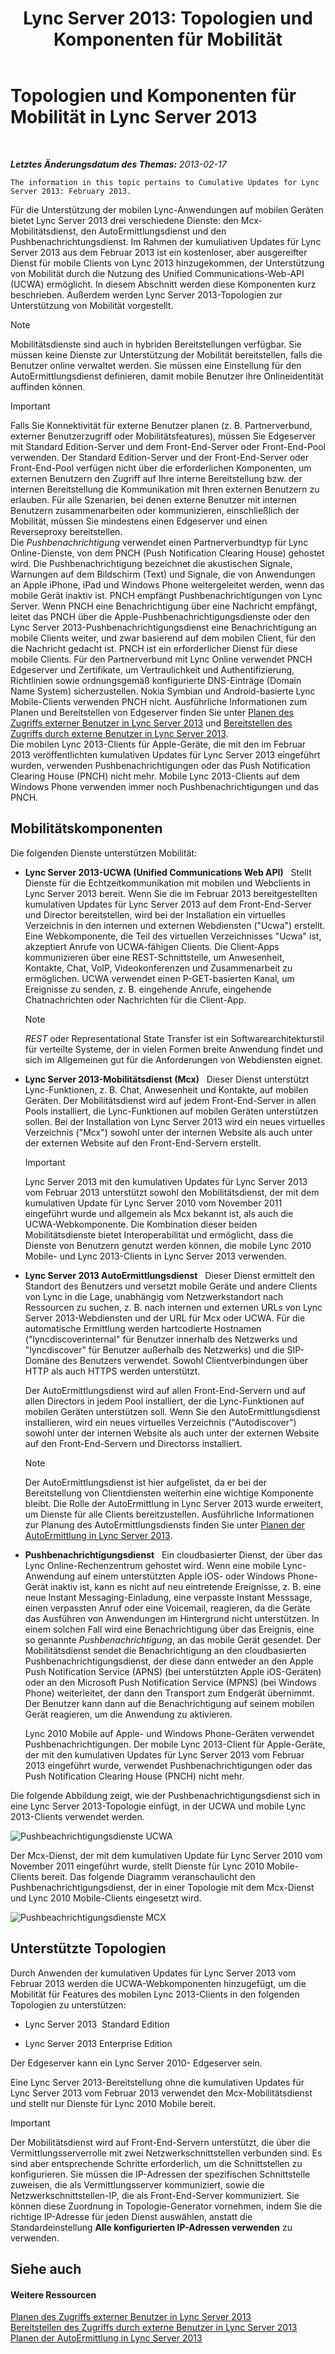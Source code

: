 ﻿---
title: 'Lync Server 2013: Topologien und Komponenten für Mobilität'
TOCTitle: Topologien und Komponenten für Mobilität
ms:assetid: be3cae7a-095d-4785-91ba-6fac99eba92a
ms:mtpsurl: https://technet.microsoft.com/de-de/library/Hh690037(v=OCS.15)
ms:contentKeyID: 49295257
ms.date: 05/19/2016
mtps_version: v=OCS.15
ms.translationtype: HT
---

# Topologien und Komponenten für Mobilität in Lync Server 2013

 

_**Letztes Änderungsdatum des Themas:** 2013-02-17_

    The information in this topic pertains to Cumulative Updates for Lync Server 2013: February 2013.

Für die Unterstützung der mobilen Lync-Anwendungen auf mobilen Geräten bietet Lync Server 2013 drei verschiedene Dienste: den Mcx-Mobilitätsdienst, den AutoErmittlungsdienst und den Pushbenachrichtungsdienst. Im Rahmen der kumuliativen Updates für Lync Server 2013 aus dem Februar 2013 ist ein kostenloser, aber ausgereifter Dienst für mobile Clients von Lync 2013 hinzugekommen, der Unterstützung von Mobilität durch die Nutzung des Unified Communications-Web-API (UCWA) ermöglicht. In diesem Abschnitt werden diese Komponenten kurz beschrieben. Außerdem werden Lync Server 2013-Topologien zur Unterstützung von Mobilität vorgestellt.


> [!NOTE]
> Mobilitätsdienste sind auch in hybriden Bereitstellungen verfügbar. Sie müssen keine Dienste zur Unterstützung der Mobilität bereitstellen, falls die Benutzer online verwaltet werden. Sie müssen eine Einstellung für den AutoErmittlungsdienst definieren, damit mobile Benutzer ihre Onlineidentität auffinden können.




> [!IMPORTANT]
> Falls Sie Konnektivität für externe Benutzer planen (z.&nbsp;B. Partnerverbund, externer Benutzerzugriff oder Mobilitätsfeatures), müssen Sie Edgeserver mit Standard Edition-Server und dem Front-End-Server oder Front-End-Pool verwenden. Der Standard Edition-Server und der Front-End-Server oder Front-End-Pool verfügen nicht über die erforderlichen Komponenten, um externen Benutzern den Zugriff auf Ihre interne Bereitstellung bzw. der internen Bereitstellung die Kommunikation mit Ihren externen Benutzern zu erlauben. Für alle Szenarien, bei denen externe Benutzer mit internen Benutzern zusammenarbeiten oder kommunizieren, einschließlich der Mobilität, müssen Sie mindestens einen Edgeserver und einen Reverseproxy bereitstellen.<BR>Die <EM>Pushbenachrichtigung</EM> verwendet einen Partnerverbundtyp für Lync Online-Dienste, von dem PNCH (Push Notification Clearing House) gehostet wird. Die Pushbenachrichtigung bezeichnet die akustischen Signale, Warnungen auf dem Bildschirm (Text) und Signale, die von Anwendungen an Apple iPhone, iPad und Windows Phone weitergeleitet werden, wenn das mobile Gerät inaktiv ist. PNCH empfängt Pushbenachrichtigungen von Lync Server. Wenn PNCH eine Benachrichtigung über eine Nachricht empfängt, leitet das PNCH über die Apple-Pushbenachrichtigungsdienste oder den Lync Server 2013-Pushbenachrichtigungsdienst eine Benachrichtigung an mobile Clients weiter, und zwar basierend auf dem mobilen Client, für den die Nachricht gedacht ist. PNCH ist ein erforderlicher Dienst für diese mobile Clients. Für den Partnerverbund mit Lync Online verwendet PNCH Edgeserver und Zertifikate, um Vertraulichkeit und Authentifizierung, Richtlinien sowie ordnungsgemäß konfigurierte DNS-Einträge (Domain Name System) sicherzustellen. Nokia Symbian und Android-basierte Lync Mobile-Clients verwenden PNCH nicht. Ausführliche Informationen zum Planen und Bereitstellen von Edgeserver finden Sie unter <A href="lync-server-2013-planning-for-external-user-access.md">Planen des Zugriffs externer Benutzer in Lync Server 2013</A> und <A href="lync-server-2013-deploying-external-user-access.md">Bereitstellen des Zugriffs durch externe Benutzer in Lync Server 2013</A>.<BR>Die mobilen Lync 2013-Clients für Apple-Geräte, die mit den im Februar 2013 veröffentlichten kumulativen Updates für Lync Server 2013 eingeführt wurden, verwenden Pushbenachrichtigungen oder das Push Notification Clearing House (PNCH) nicht mehr. Mobile Lync 2013-Clients auf dem Windows Phone verwenden immer noch Pushbenachrichtigungen und das PNCH.



## Mobilitätskomponenten

Die folgenden Dienste unterstützen Mobilität:

  - **Lync Server 2013-UCWA (Unified Communications Web API)**   Stellt Dienste für die Echtzeitkommunikation mit mobilen und Webclients in Lync Server 2013 bereit. Wenn Sie die im Februar 2013 bereitgestellten kumulativen Updates für Lync Server 2013 auf dem Front-End-Server und Director bereitstellen, wird bei der Installation ein virtuelles Verzeichnis in den internen und externen Webdiensten ("Ucwa") erstellt. Eine Webkomponente, die Teil des virtuellen Verzeichnisses "Ucwa" ist, akzeptiert Anrufe von UCWA-fähigen Clients. Die Client-Apps kommunizieren über eine REST-Schnittstelle, um Anwesenheit, Kontakte, Chat, VoIP, Videokonferenzen und Zusammenarbeit zu ermöglichen. UCWA verwendet einen P-GET-basierten Kanal, um Ereignisse zu senden, z. B. eingehende Anrufe, eingehende Chatnachrichten oder Nachrichten für die Client-App.
    

    > [!NOTE]
    > <EM>REST</EM> oder Representational State Transfer ist ein Softwarearchitekturstil für verteilte Systeme, der in vielen Formen breite Anwendung findet und sich im Allgemeinen gut für die Anforderungen von Webdiensten eignet.



  - **Lync Server 2013-Mobilitätsdienst (Mcx)**   Dieser Dienst unterstützt Lync-Funktionen, z. B. Chat, Anwesenheit und Kontakte, auf mobilen Geräten. Der Mobilitätsdienst wird auf jedem Front-End-Server in allen Pools installiert, die Lync-Funktionen auf mobilen Geräten unterstützen sollen. Bei der Installation von Lync Server 2013 wird ein neues virtuelles Verzeichnis ("Mcx") sowohl unter der internen Website als auch unter der externen Website auf den Front-End-Servern erstellt.
    

    > [!IMPORTANT]
    > Lync Server 2013 mit den kumulativen Updates für Lync Server 2013 vom Februar 2013 unterstützt sowohl den Mobilitätsdienst, der mit dem kumulativen Update für Lync Server 2010 vom November 2011 eingeführt wurde und allgemein als Mcx bekannt ist, als auch die UCWA-Webkomponente. Die Kombination dieser beiden Mobilitätsdienste bietet Interoperabilität und ermöglicht, dass die Dienste von Benutzern genutzt werden können, die mobile Lync 2010 Mobile- und Lync 2013-Clients in Lync Server 2013 verwenden.



  - **Lync Server 2013 AutoErmittlungsdienst**   Dieser Dienst ermittelt den Standort des Benutzers und versetzt mobile Geräte und andere Clients von Lync in die Lage, unabhängig vom Netzwerkstandort nach Ressourcen zu suchen, z. B. nach internen und externen URLs von Lync Server 2013-Webdiensten und der URL für Mcx oder UCWA. Für die automatische Ermittlung werden hartcodierte Hostnamen ("lyncdiscoverinternal" für Benutzer innerhalb des Netzwerks und "lyncdiscover" für Benutzer außerhalb des Netzwerks) und die SIP-Domäne des Benutzers verwendet. Sowohl Clientverbindungen über HTTP als auch HTTPS werden unterstützt.
    
    Der AutoErmittlungsdienst wird auf allen Front-End-Servern und auf allen Directors in jedem Pool installiert, der die Lync-Funktionen auf mobilen Geräten unterstützen soll. Wenn Sie den AutoErmittlungsdienst installieren, wird ein neues virtuelles Verzeichnis ("Autodiscover") sowohl unter der internen Website als auch unter der externen Website auf den Front-End-Servern und Directorss installiert.
    

    > [!NOTE]
    > Der AutoErmittlungsdienst ist hier aufgelistet, da er bei der Bereitstellung von Clientdiensten weiterhin eine wichtige Komponente bleibt. Die Rolle der AutoErmittlung in Lync Server 2013 wurde erweitert, um Dienste für alle Clients bereitzustellen. Ausführliche Informationen zur Planung des AutoErmittlungsdiensts finden Sie unter <A href="lync-server-2013-planning-for-autodiscover.md">Planen der AutoErmittlung in Lync Server 2013</A>.



  - **Pushbenachrichtigungsdienst**   Ein cloudbasierter Dienst, der über das Lync Online-Rechenzentrum gehostet wird. Wenn eine mobile Lync-Anwendung auf einem unterstützten Apple iOS- oder Windows Phone-Gerät inaktiv ist, kann es nicht auf neu eintretende Ereignisse, z. B. eine neue Instant Messaging-Einladung, eine verpasste Instant Messsage, einen verpassten Anruf oder eine Voicemail, reagieren, da die Geräte das Ausführen von Anwendungen im Hintergrund nicht unterstützen. In einem solchen Fall wird eine Benachrichtigung über das Ereignis, eine so genannte *Pushbenachrichtigung*, an das mobile Gerät gesendet. Der Mobilitätsdienst sendet die Benachrichtigung an den cloudbasierten Pushbenachrichtigungsdienst, der diese dann entweder an den Apple Push Notification Service (APNS) (bei unterstützten Apple iOS-Geräten) oder an den Microsoft Push Notification Service (MPNS) (bei Windows Phone) weiterleitet, der dann den Transport zum Endgerät übernimmt. Der Benutzer kann dann auf die Benachrichtigung auf seinem mobilen Gerät reagieren, um die Anwendung zu aktivieren.
    
    Lync 2010 Mobile auf Apple- und Windows Phone-Geräten verwendet Pushbenachrichtigungen. Der mobile Lync 2013-Client für Apple-Geräte, der mit den kumulativen Updates für Lync Server 2013 vom Februar 2013 eingeführt wurde, verwendet Pushbenachrichtigungen oder das Push Notification Clearing House (PNCH) nicht mehr.

Die folgende Abbildung zeigt, wie der Pushbenachrichtigungsdienst sich in eine Lync Server 2013-Topologie einfügt, in der UCWA und mobile Lync 2013-Clients verwendet werden.

![Pushbeachrichtigungsdienste UCWA](images/Hh690037.166d60fd-ff71-4ffe-9f66-3c8bbde0b5ae(OCS.15).jpg "Pushbeachrichtigungsdienste UCWA")

Der Mcx-Dienst, der mit dem kumulativen Update für Lync Server 2010 vom November 2011 eingeführt wurde, stellt Dienste für Lync 2010 Mobile-Clients bereit. Das folgende Diagramm veranschaulicht den Pushbenachrichtigungsdienst, der in einer Topologie mit dem Mcx-Dienst und Lync 2010 Mobile-Clients eingesetzt wird.

![Pushbeachrichtigungsdienste MCX](images/Hh690037.3081634e-60e7-4348-b24e-bbbf05a90f5f(OCS.15).jpg "Pushbeachrichtigungsdienste MCX")

## Unterstützte Topologien

Durch Anwenden der kumulativen Updates für Lync Server 2013 vom Februar 2013 werden die UCWA-Webkomponenten hinzugefügt, um die Mobilität für Features des mobilen Lync 2013-Clients in den folgenden Topologien zu unterstützen:

  - Lync Server 2013  Standard Edition

  - Lync Server 2013 Enterprise Edition

Der Edgeserver kann ein Lync Server 2010- Edgeserver sein.

Eine Lync Server 2013-Bereitstellung ohne die kumulativen Updates für Lync Server 2013 vom Februar 2013 verwendet den Mcx-Mobilitätsdienst und stellt nur Dienste für Lync 2010 Mobile bereit.


> [!IMPORTANT]
> Der Mobilitätsdienst wird auf Front-End-Servern unterstützt, die über die Vermittlungsserverrolle mit zwei Netzwerkschnittstellen verbunden sind. Es sind aber entsprechende Schritte erforderlich, um die Schnittstellen zu konfigurieren. Sie müssen die IP-Adressen der spezifischen Schnittstelle zuweisen, die als Vermittlungsserver kommuniziert, sowie die Netzwerkschnittstellen-IP, die als Front-End-Server kommuniziert. Sie können diese Zuordnung in Topologie-Generator vornehmen, indem Sie die richtige IP-Adresse für jeden Dienst auswählen, anstatt die Standardeinstellung <STRONG>Alle konfigurierten IP-Adressen verwenden</STRONG> zu verwenden.



## Siehe auch

#### Weitere Ressourcen

[Planen des Zugriffs externer Benutzer in Lync Server 2013](lync-server-2013-planning-for-external-user-access.md)  
[Bereitstellen des Zugriffs durch externe Benutzer in Lync Server 2013](lync-server-2013-deploying-external-user-access.md)  
[Planen der AutoErmittlung in Lync Server 2013](lync-server-2013-planning-for-autodiscover.md)


